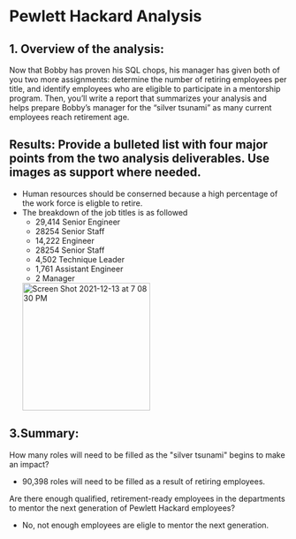 # Pewlett Hackard Analysis

## 1. Overview of the analysis: 
Now that Bobby has proven his SQL chops, his manager has given both of you two more assignments: determine the number of retiring employees per title, and identify employees who are eligible to participate in a mentorship program. Then, you’ll write a report that summarizes your analysis and helps prepare Bobby’s manager for the “silver tsunami” as many current employees reach retirement age.

## Results: Provide a bulleted list with four major points from the two analysis deliverables. Use images as support where needed.

* Human resources should be conserned because a high percentage of the work force is eligble to retire. 
* The breakdown of the job titles is as followed
    * 29,414 Senior Engineer
    * 28254 Senior Staff
    * 14,222 Engineer
    * 28254 Senior Staff
    * 4,502 Technique Leader
    * 1,761 Assistant Engineer
    * 2 Manager
  <img width="231" alt="Screen Shot 2021-12-13 at 7 08 30 PM" src="https://user-images.githubusercontent.com/92552837/145909011-c666a78c-4ac3-41ce-b7ef-b585fc4acaf9.png">

    
## 3.Summary:
How many roles will need to be filled as the "silver tsunami" begins to make an impact?
  * 90,398  roles will need to be filled as a result of retiring employees. 

Are there enough qualified, retirement-ready employees in the departments to mentor the next generation of Pewlett Hackard employees?
  * No, not enough employees are eligle to mentor the next generation. 

